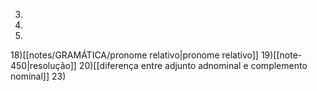
3)
4)
9)
18)[[notes/GRAMÁTICA/pronome relativo|pronome relativo]]
19)[[note-450|resolução]]
20)[[diferença entre adjunto adnominal e complemento nominal]]
23)

